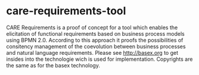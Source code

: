 # care-requirements-tool
CARE Requirements is a proof of concept for a tool which enables the elicitation of functional requirements based on business process models using BPMN 2.0. According to this approach it proofs the possibilities of consitency management of the coevolution between business processes and natural language requirements.
Please see http://basex.org to get insides into the technologie wich is used for implementation.
Copyrights are the same as for the basex technology.
